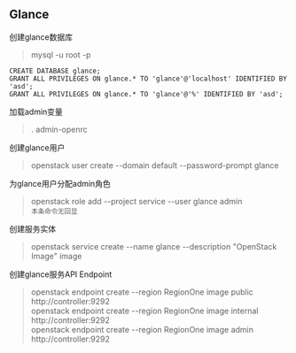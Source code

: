Glance
---

创建glance数据库
> mysql -u root -p
```
CREATE DATABASE glance;
GRANT ALL PRIVILEGES ON glance.* TO 'glance'@'localhost' IDENTIFIED BY 'asd';
GRANT ALL PRIVILEGES ON glance.* TO 'glance'@'%' IDENTIFIED BY 'asd';
```

加载admin变量
> . admin-openrc

创建glance用户
> openstack user create --domain default --password-prompt glance

为glance用户分配admin角色
> openstack role add --project service --user glance admin  
> `本条命令无回显`

创建服务实体
> openstack service create --name glance --description "OpenStack Image" image

创建glance服务API Endpoint
> openstack endpoint create --region RegionOne image public http://controller:9292  
> openstack endpoint create --region RegionOne image internal http://controller:9292  
> openstack endpoint create --region RegionOne image admin http://controller:9292  



